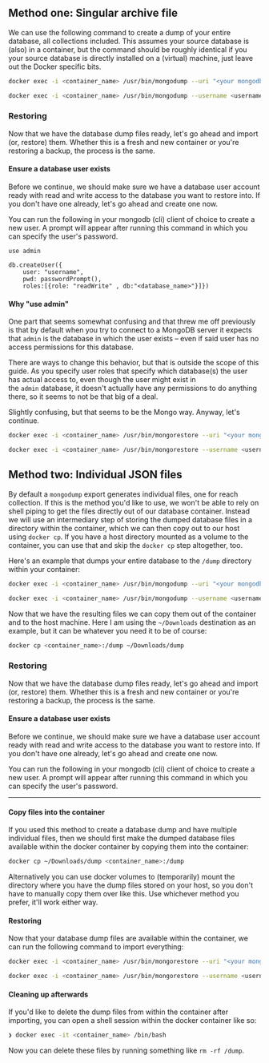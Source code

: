 ## Method one: Singular archive file

We can use the following command to create a dump of your entire database, all collections included. This assumes your source database is (also) in a container, but the command should be roughly identical if you your source database is directly installed on a (virtual) machine, just leave out the Docker specific bits.

```bash
docker exec -i <container_name> /usr/bin/mongodump --uri "<your mongodb+srv link>" --archive > ~/Downloads/mongodb.dump
```

```bash
docker exec -i <container_name> /usr/bin/mongodump --username <username> --password <password> --authenticationDatabase admin --db <database_name> --archive > ~/Downloads/mongodb.dump
```

### Restoring

Now that we have the database dump files ready, let's go ahead and import (or, restore) them. Whether this is a fresh and new container or you're restoring a backup, the process is the same.

#### Ensure a database user exists

Before we continue, we should make sure we have a database user account ready with read and write access to the database you want to restore into. If you don't have one already, let's go ahead and create one now.

You can run the following in your mongodb (cli) client of choice to create a new user. A prompt will appear after running this command in which you can specify the user's password.

```mongodb
use admin

db.createUser({
    user: "username",
	pwd: passwordPrompt(),
	roles:[{role: "readWrite" , db:"<database_name>"}]})
```

#### Why "use admin"

One part that seems somewhat confusing and that threw me off previously is that by default when you try to connect to a MongoDB server it expects that `admin` is the database in which the user exists – even if said user has no access permissions for this database.

There are ways to change this behavior, but that is outside the scope of this guide. As you specify user roles that specify which database(s) the user has actual access to, even though the user might exist in the `admin` database, it doesn't actually have any permissions to do anything there, so it seems to not be that big of a deal.

Slightly confusing, but that seems to be the Mongo way. Anyway, let's continue.

```bash
docker exec -i <container_name> /usr/bin/mongorestore --uri "<your mongodb+srv link>" --archive < ~/Downloads/mongodb.dump
```

```bash
docker exec -i <container_name> /usr/bin/mongorestore --username <username> --password <password> --authenticationDatabase admin --nsInclude="<database_name>.*" --archive < ~/Downloads/mongodb.dump
```

## Method two: Individual JSON files

By default a `mongodump` export generates individual files, one for reach collection. If this is the method you'd like to use, we won't be able to rely on shell piping to get the files directly out of our database container. Instead we will use an intermediary step of storing the dumped database files in a directory within the container, which we can then copy out to our host using `docker cp`. If you have a host directory mounted as a volume to the container, you can use that and skip the `docker cp` step altogether, too.

Here's an example that dumps your entire database to the `/dump` directory within your container:

```bash
docker exec -i <container_name> /usr/bin/mongodump --uri "<your mongodb+srv link>" --out /dump
```

```bash
docker exec -i <container_name> /usr/bin/mongodump --username <username> --password <password> --authenticationDatabase admin --db <database_name> --out /dump
```

Now that we have the resulting files we can copy them out of the container and to the host machine. Here I am using the `~/Downloads` destination as an example, but it can be whatever you need it to be of course:

```bash
docker cp <container_name>:/dump ~/Downloads/dump
```

### Restoring

Now that we have the database dump files ready, let's go ahead and import (or, restore) them. Whether this is a fresh and new container or you're restoring a backup, the process is the same.

#### Ensure a database user exists

Before we continue, we should make sure we have a database user account ready with read and write access to the database you want to restore into. If you don't have one already, let's go ahead and create one now.

You can run the following in your mongodb (cli) client of choice to create a new user. A prompt will appear after running this command in which you can specify the user's password.

---

#### Copy files into the container

If you used this method to create a database dump and have multiple individual files, then we should first make the dumped database files available within the docker container by copying them into the container:

```bash
docker cp ~/Downloads/dump <container_name>:/dump
```

Alternatively you can use docker volumes to (temporarily) mount the directory where you have the dump files stored on your host, so you don't have to manually copy them over like this. Use whichever method you prefer, it'll work either way.

#### Restoring

Now that your database dump files are available within the container, we can run the following command to import everything:

```bash
docker exec -i <container_name> /usr/bin/mongorestore --uri "<your mongodb+srv link>" /dump/<database_name>
```

```bash
docker exec -i <container_name> /usr/bin/mongorestore --username <username> --password <password> --authenticationDatabase admin --nsInclude=<database_name>.\* /dump/<database_name>
```

#### Cleaning up afterwards

If you'd like to delete the dump files from within the container after importing, you can open a shell session within the docker container like so:

```bash
❯ docker exec -it <container_name> /bin/bash
```

Now you can delete these files by running something like `rm -rf /dump`.